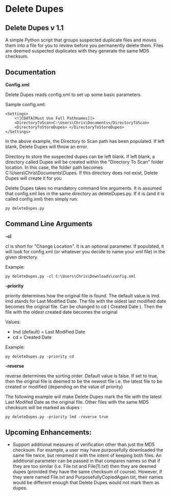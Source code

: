 Delete Dupes
===========

Delete Dupes v 1.1
------------------

 A simple Python script that groups suspected duplicate files and moves them into a file for you to review before you permanently delete them.
 Files are deemed suspected duplicates with they generate the same MD5 checksum.
 
Documentation
-------------

**Config.xml**

Delete Dupes reads config.xml to set up some basic parameters

Sample config.xml:

	<Settings>
		<![CDATA[Must Use Full Pathnames]]>
		<DirectoryToScan>C:\Users\Chris\Documents</DirectoryToScan>
		<DirectoryToStoreDupes> </DirectoryToStoreDupes>
	</Settings>

In the above example, the Directory to Scan path has been populated. If left blank, Delete Dupes will throw an error.

Directory to store the suspected dupes can be left blank. If left blank, a directory called Dupes will be created within the "Directory To Scan" folder location. In this case, the folder path becomes C:\Users\Chris\Documents\Dupes. If this directory does not exist, Delete Dupes will create it for you

Delete Dupes takes no mandatory command line arguments. It is assumed that config.xml lies in the same directory as deleteDupes.py. If it is (and it is called config.xml) then simply run:

    py deleteDupes.py


Command Line Arguments
----------------------

**-cl**

cl is short for "Change Location". It is an optional parameter. If populated, it will look for config.xml (or whatever you decide to name your xml file) in the given directory.

Example:

    py deleteDupes.py -cl C:\Users\Chris\Downloads\config.xml

**-priority**

priority determines how the original file is found. The default value is lmd. lmd stands for Last Modified Date. The file with the oldest last modified date becomes the original file. Can be changed to cd ( Created Date ). Then the file with the oldest created date becomes the original

Values:

* lmd (default) = Last Modified Date
* cd = Created Date

Example:
	
	py deleteDupes.py -priority cd
	
**-reverse**

reverse determines the sorting order. Default value is false. If set to true, then the original file is deemed to be the newest file i.e. the latest file to be created or modified (depending on the value of priority)

The following example will make Delete Dupes mark the file with the latest Last Modifed Date as the original file. Other files with the same MD5 checksum will be marked as dupes :

	py deleteDupes.py -priority lmd -reverse true

Upcoming Enhancements:
---------------------

* Support additional measures of verification other than just the MD5 checksum. For example, a user may have purposefully downloaded the same file twice, but renamed it with the intent of keeping both files. An additional parameter can be passed in that compares names so that if they are too similar (i.e. File.txt and File(1).txt) then they are deemed dupes (provided they have the same checksum of course). However, if they were named File.txt and PurposefullyCopiedAgain.txt, their names would be different enough that Delete Dupes would not mark them as dupes.
